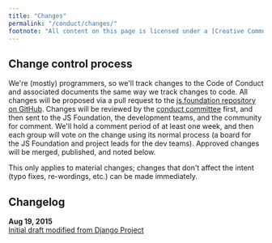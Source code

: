 ```yaml
---
title: "Changes"
permalink: "/conduct/changes/"
footnote: "All content on this page is licensed under a [Creative Commons Attribution](https://creativecommons.org/licenses/by/3.0/) license. ![Creative Commons Attribution 3.0](https://licensebuttons.net/l/by/3.0/88x31.png)"
---
```


## Change control process

We're (mostly) programmers, so we'll track changes to the Code of Conduct and associated documents the same way we track changes to code. All changes will be proposed via a pull request to the [js.foundation repository on GitHub][]. Changes will be reviewed by the [conduct committee][] first, and then sent to the JS Foundation, the development teams, and the community for comment. We'll hold a comment period of at least one week, and then each group will vote on the change using its normal process (a board for the JS Foundation and project leads for the dev teams). Approved changes will be merged, published, and noted below.

This only applies to material changes; changes that don't affect the intent (typo fixes, re-wordings, etc.) can be made immediately.

## Changelog

**Aug 19, 2015**<br>
[Initial draft modified from Django Project](https://github.com/jquery/jquery.org/pull/105)

[js.foundation repository on GitHub]: https://github.com/jsfoundation/js.foundation
[conduct committee]: {{site.url}}/conduct/committee/
